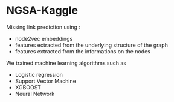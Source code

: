 # NGSA-Kaggle

Missing link prediction using :
- node2vec embeddings
- features ectracted from the underlying structure of the graph 
- features extracted from the informations on the nodes

We trained machine learning algorithms such as 
- Logistic regression
- Support Vector Machine
- XGBOOST
- Neural Network
